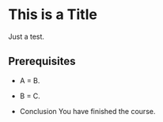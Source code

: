 # This is a Title
Just a test.

## Prerequisites

* A = B.
* B = C.

* Conclusion
You have finished the course.
